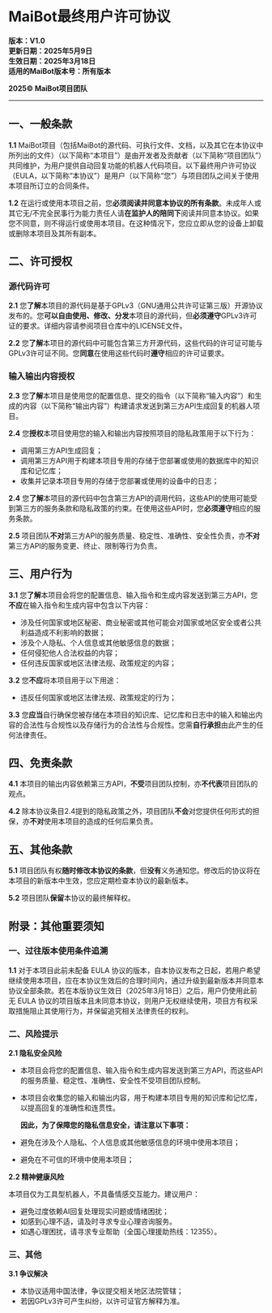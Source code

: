 # **MaiBot最终用户许可协议**  
**版本：V1.0**  
**更新日期：2025年5月9日**  
**生效日期：2025年3月18日**  
**适用的MaiBot版本号：所有版本**   

**2025© MaiBot项目团队**

---

## 一、一般条款

**1.1** MaiBot项目（包括MaiBot的源代码、可执行文件、文档，以及其它在本协议中所列出的文件）（以下简称“本项目”）是由开发者及贡献者（以下简称“项目团队”）共同维护，为用户提供自动回复功能的机器人代码项目。以下最终用户许可协议（EULA，以下简称“本协议”）是用户（以下简称“您”）与项目团队之间关于使用本项目所订立的合同条件。

**1.2** 在运行或使用本项目之前，您**必须阅读并同意本协议的所有条款**。未成年人或其它无/不完全民事行为能力责任人请**在监护人的陪同下**阅读并同意本协议。如果您不同意，则不得运行或使用本项目。在这种情况下，您应立即从您的设备上卸载或删除本项目及其所有副本。


## 二、许可授权

### 源代码许可
**2.1** 您**了解**本项目的源代码是基于GPLv3（GNU通用公共许可证第三版）开源协议发布的。您**可以自由使用、修改、分发**本项目的源代码，但**必须遵守**GPLv3许可证的要求。详细内容请参阅项目仓库中的LICENSE文件。

**2.2** 您**了解**本项目的源代码中可能包含第三方开源代码，这些代码的许可证可能与GPLv3许可证不同。您**同意**在使用这些代码时**遵守**相应的许可证要求。


### 输入输出内容授权

**2.3** 您**了解**本项目是使用您的配置信息、提交的指令（以下简称“输入内容”）和生成的内容（以下简称“输出内容”）构建请求发送到第三方API生成回复的机器人项目。

**2.4** 您**授权**本项目使用您的输入和输出内容按照项目的隐私政策用于以下行为：
   - 调用第三方API生成回复；
   - 调用第三方API用于构建本项目专用的存储于您部署或使用的数据库中的知识库和记忆库；
   - 收集并记录本项目专用的存储于您部署或使用的设备中的日志；

**2.4** 您**了解**本项目的源代码中包含第三方API的调用代码，这些API的使用可能受到第三方的服务条款和隐私政策的约束。在使用这些API时，您**必须遵守**相应的服务条款。

**2.5** 项目团队**不对**第三方API的服务质量、稳定性、准确性、安全性负责，亦**不对**第三方API的服务变更、终止、限制等行为负责。


## 三、用户行为

**3.1** 您**了解**本项目会将您的配置信息、输入指令和生成内容发送到第三方API，您**不应**在输入指令和生成内容中包含以下内容：
   - 涉及任何国家或地区秘密、商业秘密或其他可能会对国家或地区安全或者公共利益造成不利影响的数据；
   - 涉及个人隐私、个人信息或其他敏感信息的数据；
   - 任何侵犯他人合法权益的内容；
   - 任何违反国家或地区法律法规、政策规定的内容；

**3.2** 您**不应**将本项目用于以下用途：
  - 违反任何国家或地区法律法规、政策规定的行为；

**3.3** 您**应当**自行确保您被存储在本项目的知识库、记忆库和日志中的输入和输出内容的合法性与合规性以及存储行为的合法性与合规性。您需**自行承担**由此产生的任何法律责任。



## 四、免责条款

**4.1** 本项目的输出内容依赖第三方API，**不受**项目团队控制，亦**不代表**项目团队的观点。

**4.2** 除本协议条目2.4提到的隐私政策之外，项目团队**不会**对您提供任何形式的担保，亦**不对**使用本项目的造成的任何后果负责。

## 五、其他条款

**5.1** 项目团队有权**随时修改本协议的条款**，但**没有**义务通知您。修改后的协议将在本项目的新版本中生效，您应定期检查本协议的最新版本。

**5.2** 项目团队**保留**本协议的最终解释权。


## 附录：其他重要须知

### 一、过往版本使用条件追溯

**1.1** 对于本项目此前未配备 EULA 协议的版本，自本协议发布之日起，若用户希望继续使用本项目，应在本协议生效后的合理时间内，通过升级到最新版本并同意本协议全部条款。若在本版协议生效日（2025年3月18日）之后，用户仍使用此前无 EULA 协议的项目版本且未同意本协议，则用户无权继续使用，项目方有权采取措施阻止其使用行为，并保留追究相关法律责任的权利。


### 二、风险提示

**2.1 隐私安全风险** 

   - 本项目会将您的配置信息、输入指令和生成内容发送到第三方API，而这些API的服务质量、稳定性、准确性、安全性不受项目团队控制。
   - 本项目会收集您的输入和输出内容，用于构建本项目专用的知识库和记忆库，以提高回复的准确性和连贯性。

      **因此，为了保障您的隐私信息安全，请注意以下事项：**

   - 避免在涉及个人隐私、个人信息或其他敏感信息的环境中使用本项目；
   - 避免在不可信的环境中使用本项目；

**2.2 精神健康风险** 

本项目仅为工具型机器人，不具备情感交互能力。建议用户：
   - 避免过度依赖AI回复处理现实问题或情绪困扰；  
   - 如感到心理不适，请及时寻求专业心理咨询服务。 
   - 如遇心理困扰，请寻求专业帮助（全国心理援助热线：12355）。   

### 三、其他
**3.1 争议解决**
   - 本协议适用中国法律，争议提交相关地区法院管辖；  
   - 若因GPLv3许可产生纠纷，以许可证官方解释为准。  

